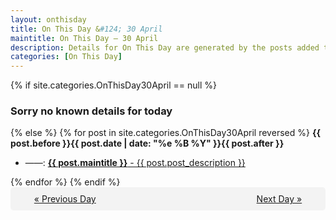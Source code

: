 ```yaml
---
layout: onthisday
title: On This Day &#124; 30 April
maintitle: On This Day — 30 April
description: Details for On This Day are generated by the posts added to the website so the content is subject to changes/updates over time.
categories: [On This Day]
---
```


{% if site.categories.OnThisDay30April == null %}
<h3>Sorry no known details for today</h3>
{% else %}
{% for post in site.categories.OnThisDay30April reversed %}
<strong>{{ post.before }}{{ post.date | date: "%e %B %Y" }}{{ post.after }}</strong>
<ul>
<li> ——: <a class="{{ post.class }}" href="{{ post.url }}"><strong>{{ post.maintitle }}</strong> - {{ post.post_description }}</a></li>
</ul>
{% endfor %}
{% endif %}
<br />
<div style="background-color: #f3f3f3; padding: 10px; border-radius: 5px; text-align: center; display: flex; justify-content: space-evenly;">
<a href="/onthisday/04/04-29">« Previous Day</a>
<span style="visibility:hidden;">[ Visit Leap Year February 29 ]</span>
<a href="/onthisday/05/05-01">Next Day »</a>
</div>

